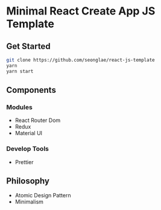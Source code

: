 # Minimal React Create App JS Template

## Get Started

```bash
git clone https://github.com/seonglae/react-js-template
yarn
yarn start
```

## Components

### Modules

- React Router Dom
- Redux
- Material UI

### Develop Tools

- Prettier

## Philosophy

- Atomic Design Pattern
- Minimalism
